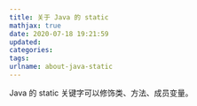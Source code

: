 ```yaml
---
title: 关于 Java 的 static
mathjax: true
date: 2020-07-18 19:21:59
updated:
categories:
tags:
urlname: about-java-static
---
```




<!-- more -->



Java 的 static 关键字可以修饰类、方法、成员变量。

